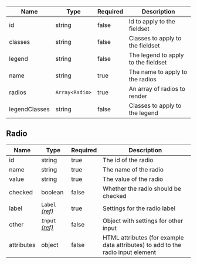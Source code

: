 | Name          | Type           | Required | Description                         |
| ------------- | -------------- | -------- | ----------------------------------- |
| id            | string         | false    | Id to apply to the fieldset         |
| classes       | string         | false    | Classes to apply to the fieldset    |
| legend        | string         | false    | The legend to apply to the fieldset |
| name          | string         | true     | The name to apply to the radios     |
| radios        | `Array<Radio>` | true     | An array of radios to render        |
| legendClasses | string         | false    | Classes to apply to the legend      |

## Radio

| Name       | Type                                 | Required | Description                                                                     |
| ---------- | ------------------------------------ | -------- | ------------------------------------------------------------------------------- |
| id         | string                               | true     | The id of the radio                                                             |
| name       | string                               | true     | The name of the radio                                                           |
| value      | string                               | true     | The value of the radio                                                          |
| checked    | boolean                              | false    | Whether the radio should be checked                                             |
| label      | `Label` [_(ref)_](/components/label) | true     | Settings for the radio label                                                    |
| other      | `Input` [_(ref)_](/components/input) | false    | Object with settings for other input                                            |
| attributes | object                               | false    | HTML attributes (for example data attributes) to add to the radio input element |
